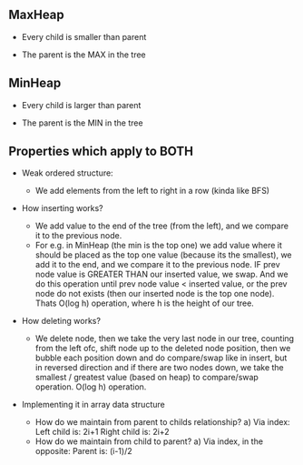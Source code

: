 ## MaxHeap

* Every child is smaller than parent

* The parent is the MAX in the tree

## MinHeap

* Every child is larger than parent

* The parent is the MIN in the tree


## Properties which apply to BOTH

* Weak ordered structure:

    * We add elements from the left to right in a row (kinda like BFS)

* How inserting works?
    * We add value to the end of the tree (from the left), and we compare it to the previous node.
    * For e.g. in MinHeap (the min is the top one) we add value where it should be placed as the top one value (because its the smallest), we add it to the end, and we compare it to the previous node. IF prev node value is GREATER THAN our inserted value, we swap. And we do this operation until prev node value < inserted value, or the prev node do not exists (then our inserted node is the top one node). Thats O(log h) operation, where h is the height of our tree.

* How deleting works?
    * We delete node, then we take the very last node in our tree, counting from the left ofc, shift node up to the deleted node position, then we bubble each position down and do compare/swap like in insert, but in reversed direction and if there are two nodes down, we take the smallest / greatest value (based on heap) to compare/swap operation. O(log h) operation.

* Implementing it in array data structure
    * How do we maintain from parent to childs relationship?
        a) Via index:
            Left child is: 2i+1
            Right child is: 2i+2
    * How do we maintain from child to parent?
        a) Via index, in the opposite:
            Parent is: (i-1)/2


